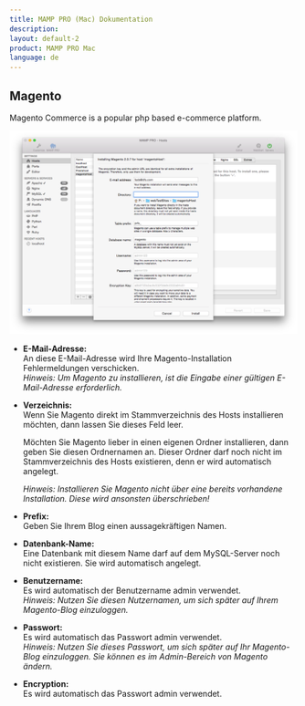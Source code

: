 ```yaml
---
title: MAMP PRO (Mac) Dokumentation
description: 
layout: default-2
product: MAMP PRO Mac
language: de
---
```


## Magento

Magento Commerce is a popular php based e-commerce platform.

![MAMP](Magento.png)



*  **E-Mail-Adresse:**  
   An diese E-Mail-Adresse wird Ihre Magento-Installation Fehlermeldungen verschicken.  
   *Hinweis: Um Magento zu installieren, ist die Eingabe einer gültigen E-Mail-Adresse erforderlich.*

*  **Verzeichnis:**  
   Wenn Sie Magento direkt im Stammverzeichnis des Hosts installieren möchten, dann lassen Sie dieses Feld leer.

   Möchten Sie Magento lieber in einen eigenen Ordner installieren, dann geben Sie diesen Ordnernamen an. Dieser Ordner    darf noch nicht im Stammverzeichnis des Hosts existieren, denn er wird automatisch angelegt.
   
   *Hinweis: Installieren Sie Magento nicht über eine bereits vorhandene Installation. Diese wird ansonsten überschrieben!*  

*  **Prefix:**  
   Geben Sie Ihrem Blog einen aussagekräftigen Namen.


*  **Datenbank-Name:**  
   Eine Datenbank mit diesem Name darf auf dem MySQL-Server noch nicht existieren. Sie wird automatisch angelegt.
 
*  **Benutzername:**  
   Es wird automatisch der Benutzername admin verwendet.  
   *Hinweis: Nutzen Sie diesen Nutzernamen, um sich später auf Ihrem Magento-Blog einzuloggen.*  

*  **Passwort:**  
   Es wird automatisch das Passwort admin verwendet.  
   *Hinweis: Nutzen Sie dieses Passwort, um sich später auf Ihr Magento-Blog einzuloggen. Sie können es im Admin-Bereich      von Magento ändern.*

*  **Encryption:**  
   Es wird automatisch das Passwort admin verwendet.  


